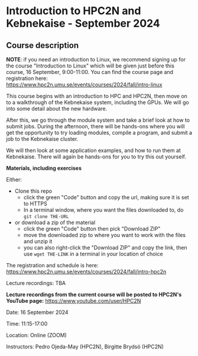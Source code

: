 # Introduction to HPC2N and Kebnekaise - September 2024

## Course description

**NOTE**: if you need an introduction to Linux, we recommend signing up for the course "Introduction to Linux" which will be given just before this course, 16 September, 9:00-11:00. You can find the course page and registration here: https://www.hpc2n.umu.se/events/courses/2024/fall/intro-linux 

This course begins with an introduction to HPC and HPC2N, then move on to a walkthrough of the Kebnekaise system, including the GPUs. We will go into some detail about the new hardware. 

After this, we go through the module system and take a brief look at how to submit jobs. During the afternoon, there will be hands-ons where you will get the opportunity to try loading modules, compile a program, and submit a job to the Kebnekaise cluster.

We will then look at some application examples, and how to run them at Kebnekaise. There will again be hands-ons for you to try this out yourself.

**Materials, including exercises**

Either:
- Clone this repo 
    - click the green "Code" button and copy the url, making sure it is set to HTTPS
    - In a terminal window, where you want the files downloaded to, do ``git clone THE-URL``
- or download a zip of the material 
    - click the green "Code" button then pick "Download ZIP" 
    - move the downloaded zip to where you want to work with the files and unzip it
    - you can also right-click the "Download ZIP" and copy the link, then use ``wget THE-LINK`` in a terminal in your location of choice 

The registration and schedule is here: https://www.hpc2n.umu.se/events/courses/2024/fall/intro-hpc2n

Lecture recordings: TBA

**Lecture recordings from the current course will be posted to HPC2N's YouTube page:** https://www.youtube.com/user/HPC2N

Date: 16 September 2024

Time: 11:15-17:00

Location: Online (ZOOM)

Instructors: Pedro Ojeda-May (HPC2N), Birgitte Brydsö (HPC2N)
